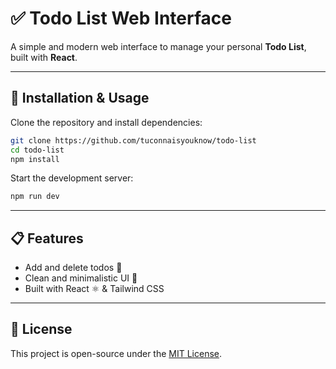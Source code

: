# ✅ Todo List Web Interface

A simple and modern web interface to manage your personal **Todo List**, built with **React**.

---

## 🚀 Installation & Usage

Clone the repository and install dependencies:

```bash
git clone https://github.com/tuconnaisyouknow/todo-list
cd todo-list
npm install
```

Start the development server:

```bash
npm run dev
```

---

## 📋 Features

* Add and delete todos 📝
* Clean and minimalistic UI 🎨
* Built with React ⚛️ & Tailwind CSS

---

## 📄 License

This project is open-source under the [MIT License](LICENSE).
